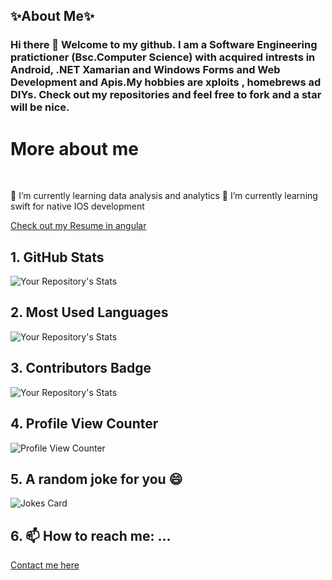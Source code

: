 ## ✨About Me✨

### Hi there 👋 Welcome to my github. I am a Software Engineering pratictioner (Bsc.Computer Science) with acquired intrests in Android, .NET Xamarian and Windows Forms and Web Development and Apis.My hobbies are xploits , homebrews ad DIYs.  Check out my repositories and feel free to fork and a star will be nice.


# More about me 
<br/>

🌱 I’m currently learning data analysis and analytics
🌱 I’m currently learning swift for native IOS development

<a href="https://emmanuel1017.github.io/Angular-Resume/"> Check out my Resume in angular</a>

## 1. GitHub Stats
![Your Repository's Stats](https://github-readme-stats.vercel.app/api?username=Emmanuel1017&show_icons=true)
## 2. Most Used Languages
![Your Repository's Stats](https://github-readme-stats.vercel.app/api/top-langs/?username=Emmanuel1017&theme=blue-green)
## 3. Contributors Badge
![Your Repository's Stats](https://contrib.rocks/image?repo=Emmanuel1017/Emmanuel1017)
## 4. Profile View Counter
![Profile View Counter](https://komarev.com/ghpvc/?username=Emmanuel1017)
## 5. A random joke for you 😄
![Jokes Card](https://readme-jokes.vercel.app/api)
## 6.  📫 How to reach me: ...
<a href="https://emmanuel.cariboudevs.com/"> Contact me here </a>




<!--
**Emmanuel1017/Emmanuel1017** is a ✨ _special_ ✨ repository because its `README.md` (this file) appears on your GitHub profile.

Here are some ideas to get you started:

- 🔭 I’m currently working on ...
- 🌱 I’m currently learning ...
- 👯 I’m looking to collaborate on ...
- 🤔 I’m looking for help with ...
- 💬 Ask me about ...
- 📫 How to reach me: ...
- 😄 Pronouns: ...
- ⚡ Fun fact: ...
-->
